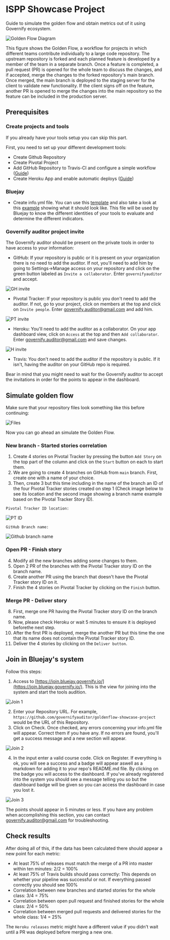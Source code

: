 # ISPP Showcase Project
Guide to simulate the golden flow and obtain metrics out of it using Governify ecosystem.

![Golden Flow Diagram](https://github.com/governifyauditor/ispp-showcase-project/blob/main/img/goldenflow.PNG?raw=true)

This figure shows the Golden Flow, a workflow for projects in which different teams contribute individually to a large code repository. The upstream repository is forked and each planned feature is developed by a member of the team in a separate branch. Once a feature is completed, a pull request (PR) is opened for the whole team to discuss
the changes, and if accepted, merge the changes to the forked repository's main branch. Once merged, the main branch is deployed to the staging server for the client to validate new functionality. If the client signs off on the feature, another PR is opened to merge the changes into the main repository so the feature can be included in the production server. 

## Prerequisites

### Create projects and tools
If you already have your tools setup you can skip this part.

First, you need to set up your different development tools:
 - Create Github Repository
 - Create Pivotal Project
 - Add GitHub Repository to Travis-CI and configure a simple workflow ([Guide](https://github.com/governifyauditor/goldenflow-showcase-project/blob/main/guides/Travis.md))
 - Create Heroku App and enable automatic deploys ([Guide](https://github.com/governifyauditor/goldenflow-showcase-project/blob/main/guides/Heroku.md))

### Bluejay
 - Create info.yml file. You can use this [template](https://github.com/governify/audited-project-template/blob/main/info.yml) and also take a look at this [example](https://github.com/governifyauditor/goldenflow-showcase-project/blob/main/info.yml) showing what it should look like. This file will be used by Bluejay to know the different identities of your tools to evaluate and determine the different indicators.

### Governify auditor project invite
The Governify auditor should be present on the private tools in order to have access to your information:
 - GitHub: If your repository is public or it is present on your organization there is no need to add the auditor. If not, you'll need to add him by going to Settings→Manage access on your repository and click on the green button labeled as `Invite a collaborator`. Enter `governifyauditor` and accept.

![GH invite](https://github.com/governifyauditor/goldenflow-showcase-project/blob/main/img/auditor1.PNG?raw=true)

 - Pivotal Tracker: If your repository is public you don't need to add the auditor. If not, go to your project, click on members at the top and click on `Invite people`. Enter governify.auditor@gmail.com and add him.

![PT invite](https://github.com/governifyauditor/goldenflow-showcase-project/blob/main/img/auditor2.PNG?raw=true)

 - Heroku: You'll need to add the auditor as a collaborator. On your app dashboard view, click on `Access` at the top and then `Add collaborator`. Enter governify.auditor@gmail.com and save changes.

![H invite](https://github.com/governifyauditor/goldenflow-showcase-project/blob/main/img/auditor3.PNG?raw=true)

 - Travis: You don't need to add the auditor if the repository is public. If it isn't, having the auditor on your GitHub repo is required.

Bear in mind that you might need to wait for the Governify auditor to accept the invitations in order for the points to appear in the dashboard.

## Simulate golden flow
Make sure that your repository files look something like this before continuing:

![Files](https://github.com/governifyauditor/goldenflow-showcase-project/blob/main/img/repoReady.PNG?raw=true)

Now you can go ahead an simulate the Golden Flow.

### New branch - Started stories correlation
1. Create 4 stories on Pivotal Tracker by pressing the button `Add Story` on the top part of the column and click on the `Start` button on each to start them.
2. We are going to create 4 branches on GitHub from `main` branch. First, create one with a name of your choice.
3. Then, create 3 but this time including  in the name of the branch an ID of the four Pivotal Tracker stories created on step 1 (Check image below to see its location and the second image showing a branch name example based on the Pivotal Tracker Story ID).

`Pivotal Tracker ID location:`

![PT ID](https://github.com/governifyauditor/goldenflow-showcase-project/blob/main/img/golden1.PNG?raw=true)

`GitHub Branch name:`

![Github branch name](https://github.com/governifyauditor/goldenflow-showcase-project/blob/main/img/golden2.PNG?raw=true)

### Open PR - Finish story
4. Modify all the new branches adding some changes to them. 
5. Open 2 PR of the branches with the Pivotal Tracker story ID on the branch name.
6. Create another PR using the branch that doesn't have the Pivotal Tracker story ID on it.
7. Finish the 4 stories on Pivotal Tracker by clicking on the `Finish` button.

### Merge PR - Deliver story
8. First, merge one PR having the Pivotal Tracker story ID on the branch name. 
9. Now, please check Heroku or wait 5 minutes to ensure it is deployed beforethe next step.
10. After the first PR is deployed, merge the another PR but this time the one that its name does not contain the Pivotal Tracker story ID.
11. Deliver the 4 stories by clicking on the `Deliver button`.

## Join in Bluejay's system
Follow this steps:
1. Access to [https://join.bluejay.governify.io/](https://join.bluejay.governify.io/). This is the view for joining into the system and start the tools audition.

![Join 1](https://github.com/governifyauditor/goldenflow-showcase-project/blob/main/img/join1.PNG?raw=true)

2. Enter your Repository URL. For example, `https://github.com/governifyauditor/goldenflow-showcase-project` would be the URL of this Repository.
3. Click on Check. Once checked, any errors concerning your info.yml file will appear. Correct them if you have any. If no errors are found, you'll get a success message and a new section will appear.

![Join 2](https://github.com/governifyauditor/goldenflow-showcase-project/blob/main/img/join2.PNG?raw=true)

4. In the input enter a valid course code. Click on Register. If everything is ok, you will see a success and a badge will appear aswell as a markdown for adding it to your repo's README.md file. By clicking on the badge you will access to the dashboard. If you've already registered into the system you should see a message telling you so but the dashboard badge will be given so you can access the dashboard in case you lost it.

![Join 3](https://github.com/governifyauditor/goldenflow-showcase-project/blob/main/img/join3.PNG?raw=true)

The points should appear in 5 minutes or less. If you have any problem when accomplishing this section, you can contact [governify.auditor@gmail.com](mailto:governify.auditor@gmail.com) for troubleshooting.

## Check results
After doing all of this, if the data has been calculated there should appear a new point for each metric:
- At least 75% of releases must match the merge of a PR into master within ten minutes: 2/2 = 100%
- At least 75% of Travis builds should pass correctly: This depends on whether your pipeline was successful or not. If everything passed correctly you should see 100%
- Correlation between new branches and started stories for the whole class: 3/4 = 75%
- Correlation between open pull request and finished stories for the whole class: 2/4 = 50%
- Correlation between merged pull requests and delivered stories for the whole class: 1/4 = 25%

The `Heroku releases` metric might have a different value if you didn't wait until a PR was deployed before merging a new one.

